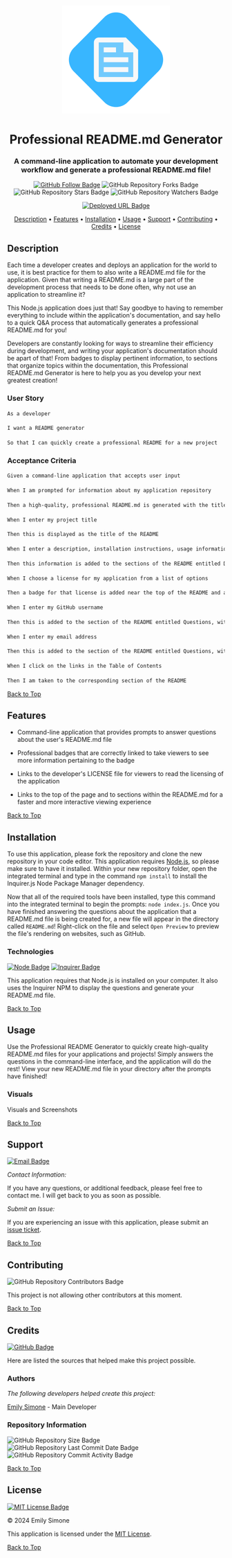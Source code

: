 <div align="center">

<a href="./Assets/Images/README-Logo.svg"><img src="./Assets/Images/README-Logo.svg" alt="Application Logo" width="250"></a>

# Professional README.md Generator

<h3>A command-line application to automate your development workflow and generate a professional README.md file!</h3>

[![GitHub Follow Badge](https://img.shields.io/github/followers/Emsim11?label=Follow)](https://github.com/emsim11) ![GitHub Repository Forks Badge](https://img.shields.io/github/forks/Emsim11/Professional-README-Generator?label=Forks&labelColor=3A3B3C&logo=GitHub) ![GitHub Repository Stars Badge](https://img.shields.io/github/stars/Emsim11/Professional-README-Generator?label=Stars&labelColor=3A3B3C&logo=GitHub) ![GitHub Repository Watchers Badge](https://img.shields.io/github/watchers/Emsim11/Professional-README-Generator?label=Watchers&labelColor=3A3B3C&logo=GitHub)

[![Deployed URL Badge](https://img.shields.io/badge/Deployed_URL-README_Generator-purple?logo=GoogleChrome&logoColor=ffffff&labelColor=3A3B3C&color=E0ADF7&link=https://github.com/emsim11/Professional-README-Generator)](https://github.com/emsim11/Professional-README-Generator)

<p>
<a href="#description">Description</a> • 
<a href="#features">Features</a> • 
<a href="#installation">Installation</a> • 
<a href="#usage">Usage</a> • 
<a href="#support">Support</a> • 
<a href="#contributing">Contributing</a> • 
<a href="#credits">Credits</a> • 
<a href="#license">License</a> </p>

</div>

## Description

Each time a developer creates and deploys an application for the world to use, it is best practice for them to also write a README.md file for the application. Given that writing a README.md is a large part of the development process that needs to be done often, why not use an application to streamline it?

This Node.js application does just that! Say goodbye to having to remember everything to include within the application's documentation, and say hello to a quick Q&A process that automatically generates a professional README.md for you!

Developers are constantly looking for ways to streamline their efficiency during development, and writing your application's documentation should be apart of that! From badges to display pertinent information, to sections that organize topics within the documentation, this Professional README.md Generator is here to help you as you develop your next greatest creation!

### User Story

```md
As a developer

I want a README generator

So that I can quickly create a professional README for a new project
```

### Acceptance Criteria

```md
Given a command-line application that accepts user input

When I am prompted for information about my application repository

Then a high-quality, professional README.md is generated with the title of my project and the sections entitled Description, Table of Contents, Installation, Usage, License, Contributing, Tests, and Questions

When I enter my project title

Then this is displayed as the title of the README

When I enter a description, installation instructions, usage information, contribution guidelines, and test instructions

Then this information is added to the sections of the README entitled Description, Installation, Usage, Contributing, and Tests

When I choose a license for my application from a list of options

Then a badge for that license is added near the top of the README and a notice is added to the section of the README entitled License that explains which license the application is covered under

When I enter my GitHub username

Then this is added to the section of the README entitled Questions, with a link to my GitHub profile

When I enter my email address

Then this is added to the section of the README entitled Questions, with instructions on how to reach me with additional questions

When I click on the links in the Table of Contents

Then I am taken to the corresponding section of the README
```

[Back to Top](#professional-readmemd-generator)

## Features

- Command-line application that provides prompts to answer questions about the user's README.md file

- Professional badges that are correctly linked to take viewers to see more information pertaining to the badge

- Links to the developer's LICENSE file for viewers to read the licensing of the application

- Links to the top of the page and to sections within the README.md for a faster and more interactive viewing experience

[Back to Top](#professional-readmemd-generator)

## Installation

To use this application, please fork the repository and clone the new repository in your code editor. This application requires [Node.js](https://nodejs.org/en), so please make sure to have it installed. Within your new repository folder, open the integrated terminal and type in the command `npm install` to install the Inquirer.js Node Package Manager dependency. 

Now that all of the required tools have been installed, type this command into the integrated terminal to begin the prompts: `node index.js`. Once you have finished answering the questions about the application that a README.md file is being created for, a new file will appear in the directory called `README.md`! Right-click on the file and select `Open Preview` to preview the file's rendering on websites, such as GitHub.

### Technologies

[![Node Badge](https://img.shields.io/badge/Node.js-v20.13.0-Pink?logo=node.js&logoColor=FFFFFF&labelColor=3A3B3C&color=F778A1)](https://nodejs.org/en) [![Inquirer Badge](https://img.shields.io/badge/Inquirer-v8.2.4-Pink?logo=npm&logoColor=FFFFFF&labelColor=3A3B3C&color=F778A1)](https://www.npmjs.com/package/inquirer)

This application requires that Node.js is installed on your computer. It also uses the Inquirer NPM to display the questions and generate your README.md file.

[Back to Top](#professional-readmemd-generator)

## Usage

Use the Professional README Generator to quickly create high-quality README.md files for your applications and projects! Simply answers the questions in the command-line interface, and the application will do the rest! View your new README.md file in your directory after the prompts have finished! 

### Visuals

Visuals and Screenshots

[Back to Top](#professional-readmemd-generator)

## Support

[![Email Badge](https://img.shields.io/badge/-Email_Me-green?logo=gmail&logoColor=FFFFFF&labelColor=3A3B3C&color=62F1CD)](mailto:emsimone11@gmail.com)

*Contact Information:*

If you have any questions, or additional feedback, please feel free to contact me. I will get back to you as soon as possible.

*Submit an Issue:*

If you are experiencing an issue with this application, please submit an [issue ticket](https://github.com/emsim11/Professional-README-Generator/issues).

[Back to Top](#professional-readmemd-generator)

## Contributing

![GitHub Repository Contributors Badge](https://img.shields.io/github/contributors/Emsim11/Professional-README-Generator?label=Contributors&labelColor=3A3B3C&logo=GitHub&color=78E1F7)

This project is not allowing other contributors at this moment.

[Back to Top](#professional-readmemd-generator)

## Credits

[![GitHub Badge](https://img.shields.io/badge/Made_By-@Emsim11-blue?logo=GitHub&labelColor=3A3B3C&color=78E1F7&link=https://github.com/emsim11)](https://github.com/emsim11)

Here are listed the sources that helped make this project possible.

### Authors

*The following developers helped create this project:*

[Emily Simone](https://github.com/emsim11) - Main Developer

### Repository Information

![GitHub Repository Size Badge](https://img.shields.io/github/repo-size/Emsim11/Professional-README-Generator?label=Repository+Size&labelColor=3A3B3C&logo=GitHub&color=78E1F7) ![GitHub Repository Last Commit Date Badge](https://img.shields.io/github/last-commit/Emsim11/Professional-README-Generator?label=Last+Commit&labelColor=3A3B3C&logo=GitHub&color=78E1F7) ![GitHub Repository Commit Activity Badge](https://img.shields.io/github/commit-activity/t/Emsim11/Professional-README-Generator?label=Commit+Activity&labelColor=3A3B3C&logo=GitHub&color=78E1F7)

[Back to Top](#professional-readmemd-generator)

## License

[![MIT License Badge](https://img.shields.io/badge/License-MIT-pink?labelColor=3A3B3C&color=F778A1&link=https%3A%2F%2Fchoosealicense.com%2Flicenses%2Fmit%2F)](https://choosealicense.com/licenses/mit/)

&copy; 2024 Emily Simone

This application is licensed under the [MIT License](./LICENSE).

[Back to Top](#professional-readmemd-generator)